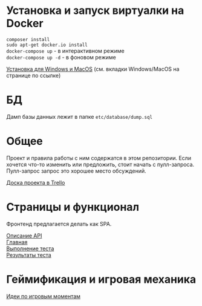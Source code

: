 # Установка и запуск виртуалки на Docker

`composer install`  
`sudo apt-get docker.io install`  
`docker-compose up` - в интерактивном режиме  
`docker-compose up -d` - в фоновом режиме

[Установка для Windows и MacOS](https://docs.docker.com/compose/install/#install-compose) (см. вкладки Windows/MacOS на странице по ссылке)   

# БД
Дамп базы данных лежит в папке `etc/database/dump.sql`

# Общее
Проект и правила работы с ним содержатся в этом репозитории. Если хочется что-то изменить или предложить, стоит начать с пулл-запроса. Пулл-запрос запрос это хорошее место обсуждений.

[Доска проекта в Trello](https://trello.com/b/TgQ4Ysc1/%D0%BF%D1%80%D0%BE%D0%B5%D0%BA%D1%82-%D0%BC%D0%B0%D1%82%D1%80%D0%B8%D1%86%D1%8B)

# Страницы и функционал
Фронтенд предлагается делать как SPA.

[Описание API](https://github.com/workaholicsClub/competency/blob/master/docs/api.md)  
[Главная](https://github.com/workaholicsClub/competency/blob/master/docs/main.md)  
[Выполнение теста](https://github.com/workaholicsClub/competency/blob/master/docs/progress.md)  
[Результаты теста](https://github.com/workaholicsClub/competency/blob/master/docs/results.md)  

# Геймификация и игровая механика
[Идеи по игровым моментам](https://github.com/workaholicsClub/competency/blob/master/docs/game.md)